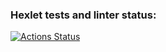 ### Hexlet tests and linter status:
[![Actions Status](https://github.com/dariakoval/java-project-99/actions/workflows/hexlet-check.yml/badge.svg)](https://github.com/dariakoval/java-project-99/actions)